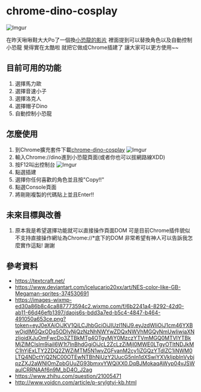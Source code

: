 # chrome-dino-cosplay
![Imgur](https://i.imgur.com/zFM8jWz.gif)

在昨天啾啾鞋大大Po了一個換[小恐龍的影片](https://www.youtube.com/watch?v=besQJCZ20j4)
裡面提到可以替換角色以及自動控制小恐龍 覺得實在太酷啦 就把它做成Chrome插建了 讓大家可以更方使用~~

## 目前可用的功能
1. 選擇馬力歐
2. 選擇音速小子
3. 選擇洛克人
4. 選擇帽子Dino
5. 自動控制小恐龍

## 怎麼使用
1. 到Chrome擴充套件下載[chrome-dino-cosplay](https://chrome.google.com/webstore/detail/ghmdcodhffmkgjclaimakmogaacfekch)
![Imgur](https://i.imgur.com/1PyWZZp.png)
2. 輸入Chrome://dino進到小恐龍頁面(或者你也可以拔網路線XDD)
3. 按F12叫出控制台
![Imgur](https://i.imgur.com/q4v9Y0E.png)
4. 點選插建
5. 選擇你任何喜歡的角色並且按"Copy!!"
6. 點選Console頁面
7. 將剛剛複製的代碼貼上並且Enter!!

## 未來目標與改善
1. 原本我是希望選擇功能就可以直接操作頁面DOM
    可是目前Chrome插件貌似不支持直接操作網址為Chrome://*底下的DOM
    非常希望有神人可以告訴我怎麼實作這點! 謝謝

## 參考資料
* https://textcraft.net/
* https://www.deviantart.com/icelucario20xx/art/NES-color-like-GB-Megaman-sprites-374530691
* https://images-wixmp-ed30a86b8c4ca887773594c2.wixmp.com/f/6b2241a4-8292-42d0-ab11-66d46efb1397/daojs6s-bdd3a7ed-b5c4-4847-b464-491050a653ce.png?token=eyJ0eXAiOiJKV1QiLCJhbGciOiJIUzI1NiJ9.eyJzdWIiOiJ1cm46YXBwOjdlMGQxODg5ODIyNjQzNzNhNWYwZDQxNWVhMGQyNmUwIiwiaXNzIjoidXJuOmFwcDo3ZTBkMTg4OTgyMjY0MzczYTVmMGQ0MTVlYTBkMjZlMCIsIm9iaiI6W1t7InBhdGgiOiJcL2ZcLzZiMjI0MWE0LTgyOTItNDJkMC1hYjExLTY2ZDQ2ZWZiMTM5N1wvZGFvanM2cy1iZGQzYTdlZC1iNWM0LTQ4NDctYjQ2NC00OTEwNTBhNjUzY2UucG5nIn1dXSwiYXVkIjpbInVybjpzZXJ2aWNlOmZpbGUuZG93bmxvYWQiXX0.DqBJMokaqAWyp04vJSWauICRRNAAf6n9M_bD4O_J2ag
* https://www.zhihu.com/question/21005471
* http://www.voidcn.com/article/p-srylgtyi-kb.html
